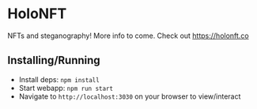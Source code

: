 # HoloNFT

NFTs and steganography! More info to come.
Check out https://holonft.co

## Installing/Running

- Install deps: `npm install`
- Start webapp: `npm run start`
- Navigate to `http://localhost:3030` on your browser to view/interact
